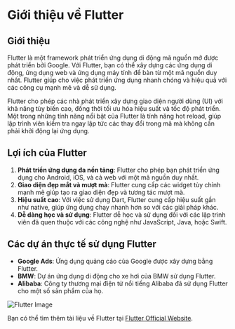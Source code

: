
# Giới thiệu về Flutter

## Giới thiệu

Flutter là một framework phát triển ứng dụng di động mã nguồn mở được phát triển bởi Google. Với Flutter, bạn có thể xây dựng các ứng dụng di động, ứng dụng web và ứng dụng máy tính để bàn từ một mã nguồn duy nhất. Flutter giúp cho việc phát triển ứng dụng nhanh chóng và hiệu quả với các công cụ mạnh mẽ và dễ sử dụng.

Flutter cho phép các nhà phát triển xây dựng giao diện người dùng (UI) với khả năng tùy biến cao, đồng thời tối ưu hóa hiệu suất và tốc độ phát triển. Một trong những tính năng nổi bật của Flutter là tính năng hot reload, giúp lập trình viên kiểm tra ngay lập tức các thay đổi trong mã mà không cần phải khởi động lại ứng dụng.

## Lợi ích của Flutter

1. **Phát triển ứng dụng đa nền tảng**: Flutter cho phép bạn phát triển ứng dụng cho Android, iOS, và cả web với một mã nguồn duy nhất.
2. **Giao diện đẹp mắt và mượt mà**: Flutter cung cấp các widget tùy chỉnh mạnh mẽ giúp tạo ra giao diện đẹp và tương tác mượt mà.
3. **Hiệu suất cao**: Với việc sử dụng Dart, Flutter cung cấp hiệu suất gần như native, giúp ứng dụng chạy nhanh hơn so với các giải pháp khác.
4. **Dễ dàng học và sử dụng**: Flutter dễ học và sử dụng đối với các lập trình viên đã quen thuộc với các công nghệ như JavaScript, Java, hoặc Swift.

## Các dự án thực tế sử dụng Flutter

- **Google Ads**: Ứng dụng quảng cáo của Google được xây dựng bằng Flutter.
- **BMW**: Dự án ứng dụng di động cho xe hơi của BMW sử dụng Flutter.
- **Alibaba**: Công ty thương mại điện tử nổi tiếng Alibaba đã sử dụng Flutter cho một số sản phẩm của họ.

![Flutter Image](https://example.com/flutter-article.jpg)

Bạn có thể tìm thêm tài liệu về Flutter tại [Flutter Official Website](https://flutter.dev).

